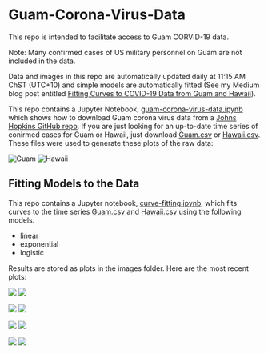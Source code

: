 # Guam-Corona-Virus-Data

This repo is intended to facilitate access to Guam CORVID-19 data. 

Note: Many confirmed cases of US military personnel on Guam are not included in the data. 

Data and images in this repo are automatically updated daily at 11:15 AM ChST (UTC+10) and simple models are automatically fitted (See my Medium blog post entitled [Fitting Curves to COVID-19 Data from Guam and Hawaii](https://medium.com/@aubreymoore2013/fitting-curves-to-covid-19-data-from-guam-and-hawaii-4c6c116645c4?source=friends_link&sk=d2cda0c27ed44c6ec7c779a9bbbba00e)).

This repo contains a Jupyter Notebook, [guam-corona-virus-data.ipynb](guam-corona-virus-data.ipynb) which shows how to download Guam corona virus data from a [Johns Hopkins GitHub repo](https://github.com/CSSEGISandData/COVID-19). If you are just looking for an up-to-date time series of conirmed cases for Guam or Hawaii, just download [Guam.csv](Guam.csv) or [Hawaii.csv](Hawaii.csv). These files were used to generate these plots of the raw data:

![Guam](images/Guam.png)
![Hawaii](images/Hawaii.png)

## Fitting Models to the Data

This repo contains a Jupyter notebook, [curve-fitting.ipynb](curve-fitting.ipynb), which fits curves to the time series [Guam.csv](Guam.csv) and [Hawaii.csv](Hawaii.csv) using the following models.

* linear
* exponential
* logistic

Results are stored as plots in the images folder. Here are the most recent plots:

![](images/Guam-logistic_model-latest.png)
![](images/Hawaii-logistic_model-latest.png)

![](images/Guam-logistic-model-derivative-latest.png)
![](images/Hawaii-logistic-model-derivative-latest.png)

![](images/Guam-exponential_model-latest.png)
![](images/Hawaii-exponential_model-latest.png)

![](images/Guam-linear_model-latest.png)
![](images/Hawaii-linear_model-latest.png)

